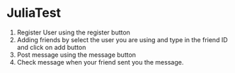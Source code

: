 # JuliaTest
1. Register User using the register button
2. Adding friends by select the user you are using and type in the friend ID and click on add button
3. Post message using the message button
4. Check message when your friend sent you the message.

